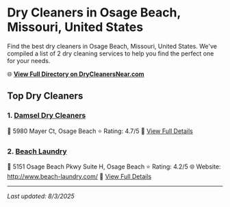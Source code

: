# Dry Cleaners in Osage Beach, Missouri, United States

Find the best dry cleaners in Osage Beach, Missouri, United States. We've compiled a list of 2 dry cleaning services to help you find the perfect one for your needs.

🌐 **[View Full Directory on DryCleanersNear.com](https://drycleanersnear.com/city/US/Missouri/Osage%20Beach)**

## Top Dry Cleaners

### 1. [Damsel Dry Cleaners](https://drycleanersnear.com/dryCleaner/688d7123eedd882ede90bdf2/damsel-dry-cleaners)
📍 5980 Mayer Ct, Osage Beach
⭐ Rating: 4.7/5
🔗 [View Full Details](https://drycleanersnear.com/dryCleaner/688d7123eedd882ede90bdf2/damsel-dry-cleaners)

### 2. [Beach Laundry](https://drycleanersnear.com/dryCleaner/688d712eeedd882ede90bf6e/beach-laundry)
📍 5151 Osage Beach Pkwy Suite H, Osage Beach
⭐ Rating: 4.2/5
🌐 Website: http://www.beach-laundry.com/
🔗 [View Full Details](https://drycleanersnear.com/dryCleaner/688d712eeedd882ede90bf6e/beach-laundry)


---

*Last updated: 8/3/2025*
